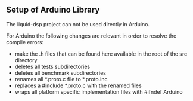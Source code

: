## Setup of Arduino Library

The liquid-dsp project can not be used directly in Arduino.

For Arduino the following changes are relevant in order to resolve the compile errors:

- make the .h files that can be found here available in the root of the src directory
- deletes all tests subdirectories
- deletes all benchmark subdirectories
- renames all *.proto.c file to *.proto.inc
- replaces a #include *.proto.c with the renamed files
- wraps all platform specific implementation files with #ifndef Arduino 